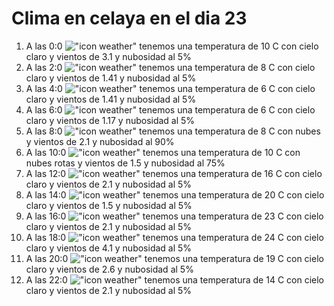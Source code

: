 # Clima en celaya en el dia 23

1. A las 0:0 !["icon weather"](http://openweathermap.org/img/w/02n.png) tenemos una temperatura de 10 C con cielo claro y  vientos de 3.1 y nubosidad al 5%
1. A las 2:0 !["icon weather"](http://openweathermap.org/img/w/02n.png) tenemos una temperatura de 8 C con cielo claro y  vientos de 1.41 y nubosidad al 5%
1. A las 4:0 !["icon weather"](http://openweathermap.org/img/w/02n.png) tenemos una temperatura de 6 C con cielo claro y  vientos de 1.41 y nubosidad al 5%
1. A las 6:0 !["icon weather"](http://openweathermap.org/img/w/02n.png) tenemos una temperatura de 6 C con cielo claro y  vientos de 1.17 y nubosidad al 5%
1. A las 8:0 !["icon weather"](http://openweathermap.org/img/w/04n.png) tenemos una temperatura de 8 C con nubes y  vientos de 2.1 y nubosidad al 90%
1. A las 10:0 !["icon weather"](http://openweathermap.org/img/w/04d.png) tenemos una temperatura de 10 C con nubes rotas y  vientos de 1.5 y nubosidad al 75%
1. A las 12:0 !["icon weather"](http://openweathermap.org/img/w/02d.png) tenemos una temperatura de 16 C con cielo claro y  vientos de 2.1 y nubosidad al 5%
1. A las 14:0 !["icon weather"](http://openweathermap.org/img/w/02d.png) tenemos una temperatura de 20 C con cielo claro y  vientos de 1.5 y nubosidad al 5%
1. A las 16:0 !["icon weather"](http://openweathermap.org/img/w/02d.png) tenemos una temperatura de 23 C con cielo claro y  vientos de 2.1 y nubosidad al 5%
1. A las 18:0 !["icon weather"](http://openweathermap.org/img/w/02d.png) tenemos una temperatura de 24 C con cielo claro y  vientos de 4.1 y nubosidad al 5%
1. A las 20:0 !["icon weather"](http://openweathermap.org/img/w/02n.png) tenemos una temperatura de 19 C con cielo claro y  vientos de 2.6 y nubosidad al 5%
1. A las 22:0 !["icon weather"](http://openweathermap.org/img/w/02n.png) tenemos una temperatura de 14 C con cielo claro y  vientos de 2.1 y nubosidad al 5%
